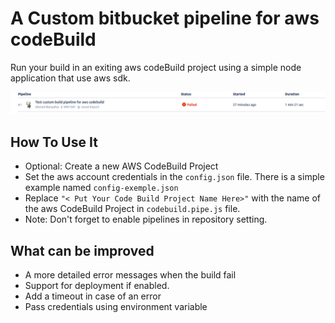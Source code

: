 # A Custom bitbucket pipeline for aws codeBuild
 Run your build in an exiting aws codeBuild project using a simple node application that use aws sdk.

![img.png](img/img.png)


## How To Use It
+ Optional: Create a new AWS CodeBuild Project
+ Set the aws account credentials in the `config.json` file. There is a simple example named `config-exemple.json` 
+ Replace `"< Put Your Code Build Project Name Here>"` with the name of the aws CodeBuild Project in `codebuild.pipe.js` file.
+ Note:  Don't forget to enable pipelines in repository setting.

## What can be improved

+ A more detailed error messages when the build fail
+ Support for deployment if enabled.
+ Add a timeout in case of an error
+ Pass credentials using environment variable
